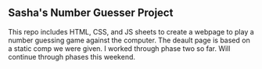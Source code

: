 ## Sasha's Number Guesser Project

This repo includes HTML, CSS, and JS sheets to create a webpage to play a number guessing game against the computer.
The deault page is based on a static comp we were given.
I worked through phase two so far. Will continue through phases this weekend.
